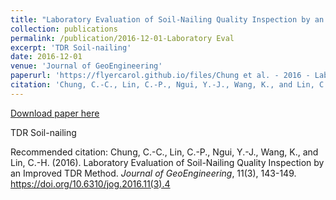 ```yaml
---
title: "Laboratory Evaluation of Soil-Nailing Quality Inspection by an Improved TDR Method"
collection: publications
permalink: /publication/2016-12-01-Laboratory Eval
excerpt: 'TDR Soil-nailing'
date: 2016-12-01
venue: 'Journal of GeoEngineering'
paperurl: 'https://flyercarol.github.io/files/Chung et al. - 2016 - Laboratory Evaluation of Soil-Nailing Quality Insp.pdf'
citation: 'Chung, C.-C., Lin, C.-P., Ngui, Y.-J., Wang, K., and Lin, C.-H. (2016). Laboratory Evaluation of Soil-Nailing Quality Inspection by an Improved TDR Method. <i>Journal of GeoEngineering</i>, 11(3), 143-149. https://doi.org/10.6310/jog.2016.11(3).4'
---
```


<a href='https://flyercarol.github.io/files/Chung et al. - 2016 - Laboratory Evaluation of Soil-Nailing Quality Insp.pdf'>Download paper here</a>

TDR Soil-nailing

Recommended citation: Chung, C.-C., Lin, C.-P., Ngui, Y.-J., Wang, K., and Lin, C.-H. (2016). Laboratory Evaluation of Soil-Nailing Quality Inspection by an Improved TDR Method. <i>Journal of GeoEngineering</i>, 11(3), 143-149. https://doi.org/10.6310/jog.2016.11(3).4